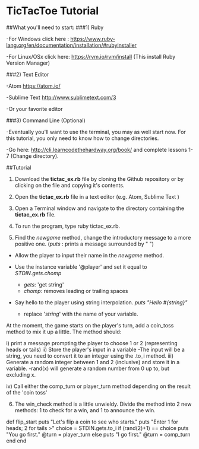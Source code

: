 # TicTacToe Tutorial

##What you'll need to start:
###1) Ruby
  
  -For Windows click here : https://www.ruby-lang.org/en/documentation/installation/#rubyinstaller
  
  -For Linux/OSx click here: https://rvm.io/rvm/install   (This install Ruby Version Manager)
  
###2) Text Editor

  -Atom https://atom.io/
    
  -Sublime Text http://www.sublimetext.com/3
    
  -Or your favorite editor
  
###3) Command Line (Optional)
  
   -Eventually you'll want to use the terminal, you may as well start now. For this tutorial, you only need to know    how to change directories.
  
   -Go here: http://cli.learncodethehardway.org/book/ and complete lessons 1-7 (Change directory).
  
##Tutorial

1) Download the **tictac_ex.rb** file by cloning the Github repository or by clicking on the file and copying it's contents. 

2) Open the **tictac_ex.rb** file in a text editor (e.g. Atom, Sublime Text ) 

3) Open a Terminal window and navigate to the directory containing the **tictac_ex.rb** file.

4) To run the program, type ruby tictac_ex.rb.

5) Find the *newgame* method, change the introductory message to a more positive one. 
(*puts* : prints a message surrounded by " ") 

  - Allow the player to input their name in the *newgame* method.

  - Use the instance variable '@player' and set it equal to *STDIN.gets.chomp*
  
    - *gets*: 'get string' 
    - *chomp*: removes leading or trailing spaces
    
  - Say hello to the player using string interpolation. *puts "Hello #{string}"* 
    
    - replace '*string*' with the name of your variable.

 At the moment, the game starts on the player's turn, add a coin_toss method to mix it up a little. The method should:

i) print a message prompting the player to choose 1 or 2 (representing heads or tails) ii) Store the player's input in a variable -The input will be a string, you need to convert it to an integer using the .to_i method. iii) Generate a random integer between 1 and 2 (inclusive) and store it in a variable. -rand(x) will generate a random number from 0 up to, but excluding x.

iv) Call either the comp_turn or player_turn method depending on the result of the 'coin toss'

6) The win_check method is a little unwieldy. Divide the method into 2 new methods: 1 to check for a win, and 1 to announce the win.

def flip_start puts "Let's flip a coin to see who starts." puts "Enter 1 for heads; 2 for tails >" choice = STDIN.gets.to_i if (rand(2)+1) == choice puts "You go first." @turn = player_turn else puts "I go first." @turn = comp_turn end end
